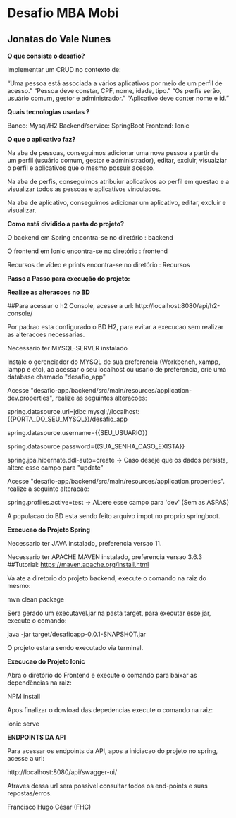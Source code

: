 <h1>Desafio MBA Mobi</h1>
<h2>Jonatas do Vale Nunes</h2>

<b>O que consiste o desafio?</b>

Implementar um CRUD no contexto de: 

“Uma pessoa está associada a vários aplicativos por meio de um perfil de acesso.”
“Pessoa deve constar, CPF, nome, idade, tipo.”
“Os perfis serão, usuário comum, gestor e administrador.” 
“Aplicativo deve conter nome e id.”

<b>Quais tecnologias usadas ?</b>

Banco: Mysql/H2
Backend/service: SpringBoot
Frontend: Ionic

<b>O que o aplicativo faz?</b>

Na aba de pessoas, conseguimos adicionar uma nova pessoa a partir de um perfil (usuário comum, gestor e administrador), editar, excluir, visualziar o perfil e aplicativos  que o mesmo possuir acesso.

Na aba de perfis, conseguimos atribuiur aplicativos ao perfil em questao e a visualizar todos as pessoas e aplicativos vinculados.

Na aba de aplicativo, conseguimos adicionar um aplicativo, editar, excluir e visualizar.

<b>Como está dividido a pasta do projeto?</b>

O backend em Spring encontra-se no diretório : backend

O frontend em Ionic encontra-se no diretório : frontend

Recursos de vídeo e prints encontra-se no diretório : Recursos

<b>Passo a Passo para execução do projeto:</b>

<b>Realize as alteracoes no BD</b>

##Para acessar o h2 Console, acesse a url: http://localhost:8080/api/h2-console/

Por padrao esta configurado o BD H2, para evitar a execucao sem realizar as alteracoes necessarias. 

Necessario ter MYSQL-SERVER instalado

Instale o gerenciador do MYSQL de sua preferencia (Workbench, xampp, lampp e etc), ao acessar o seu localhost ou usario de preferencia, crie uma database chamado "desafio_app"

Acesse "desafio-app/backend/src/main/resources/application-dev.properties", realize as seguintes alteracoes:

spring.datasource.url=jdbc:mysql://localhost:{{PORTA_DO_SEU_MYSQL}}/desafio_app

spring.datasource.username={{SEU_USUARIO}}

spring.datasource.password=((SUA_SENHA_CASO_EXISTA}}

spring.jpa.hibernate.ddl-auto=create -> Caso deseje que os dados persista, altere esse campo para "update"

Acesse "desafio-app/backend/src/main/resources/application.properties". realize a seguinte alteracao:

spring.profiles.active=test -> ALtere esse campo para 'dev' (Sem as ASPAS)

A populacao do BD esta sendo feito arquivo impot no proprio springboot.

<b>Execucao do Projeto Spring</b>

Necessario ter JAVA instalado, preferencia versao 11. 

Necessario ter APACHE MAVEN instalado, preferencia versao 3.6.3 ##Tutorial: https://maven.apache.org/install.html

Va ate a diretorio do projeto backend, execute o comando na raiz do mesmo:
  
  mvn clean package

Sera gerado um executavel.jar na pasta target, para executar esse jar, execute o comando:

  java -jar target/desafioapp-0.0.1-SNAPSHOT.jar
  
O projeto estara sendo executado via terminal.

<b>Execucao do Projeto Ionic</b>

Abra o diretório do Frontend e execute o comando para baixar as dependências na raiz: 

  NPM install 
  
Apos finalizar o dowload das depedencias execute o comando na raiz:

  ionic serve


<b>ENDPOINTS DA API</b>


Para acessar os endpoints da API, apos a iniciacao do projeto no spring, acesse a url:

http://localhost:8080/api/swagger-ui/

Atraves dessa url sera possivel consultar todos os end-points e suas repostas/erros.


Francisco Hugo César (FHC)
